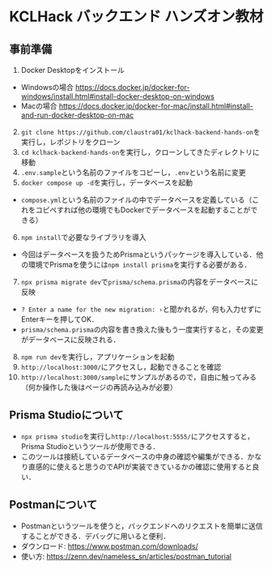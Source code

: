 # KCLHack バックエンド ハンズオン教材

## 事前準備
1. Docker Desktopをインストール
- Windowsの場合 https://docs.docker.jp/docker-for-windows/install.html#install-docker-desktop-on-windows
- Macの場合 https://docs.docker.jp/docker-for-mac/install.html#install-and-run-docker-desktop-on-mac
2. `git clone https://github.com/claustra01/kclhack-backend-hands-on`を実行し，レポジトリをクローン
3. `cd kclhack-backend-hands-on`を実行し，クローンしてきたディレクトリに移動
4. `.env.sample`という名前のファイルをコピーし，`.env`という名前に変更
5. `docker compose up -d`を実行し，データベースを起動
- `compose.yml`という名前のファイルの中でデータベースを定義している（これをコピペすれば他の環境でもDockerでデータベースを起動することができる）
6. `npm install`で必要なライブラリを導入
- 今回はデータベースを扱うためPrismaというパッケージを導入している．他の環境でPrismaを使うには`npm install prisma`を実行する必要がある．
7. `npx prisma migrate dev`で`prisma/schema.prisma`の内容をデータベースに反映
- `? Enter a name for the new migration: ›`と聞かれるが，何も入力せずにEnterキーを押してOK．
- `prisma/schema.prisma`の内容を書き換えた後もう一度実行すると，その変更がデータベースに反映される．
8. `npm run dev`を実行し，アプリケーションを起動
9. `http://localhost:3000/`にアクセスし，起動できることを確認
10. `http://localhost:3000/sample`にサンプルがあるので，自由に触ってみる（何か操作した後はページの再読み込みが必要）

## Prisma Studioについて
- `npx prisma studio`を実行し`http://localhost:5555/`にアクセスすると，Prisma Studioというツールが使用できる．
- このツールは接続しているデータベースの中身の確認や編集ができる．かなり直感的に使えると思うのでAPIが実装できているかの確認に使用すると良い．

## Postmanについて
- Postmanというツールを使うと，バックエンドへのリクエストを簡単に送信することができる．デバッグに用いると便利．
- ダウンロード: https://www.postman.com/downloads/
- 使い方: https://zenn.dev/nameless_sn/articles/postman_tutorial
